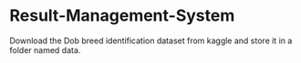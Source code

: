 # Result-Management-System

Download the Dob breed identification dataset from kaggle and store it in a folder named data. 
